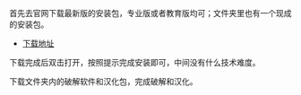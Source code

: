 首先去官网下载最新版的安装包，专业版或者教育版均可；文件夹里也有一个现成的安装包。

- [下载地址](https://www.ni.com/zh-cn/support/downloads/software-products/download.multisim.html#452133)

下载完成后双击打开，按照提示完成安装即可，中间没有什么技术难度。

下载文件夹内的破解软件和汉化包，完成破解和汉化。



